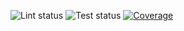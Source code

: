 ![Lint status](https://github.com/xgmsx/go-url-shortener-ddd/actions/workflows/golangci-lint.yml/badge.svg?branch=main)
![Test status](https://github.com/xgmsx/go-url-shortener-ddd/actions/workflows/coverage.yml/badge.svg?branch=main)
[![Coverage](https://img.shields.io/badge/Coverage-8.9%25-red)](https://xgmsx.github.io/go-url-shortener-ddd)
